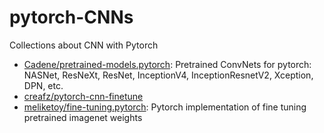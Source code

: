 # pytorch-CNNs
Collections about CNN with Pytorch

 - [Cadene/pretrained-models.pytorch](https://github.com/Cadene/pretrained-models.pytorch): Pretrained ConvNets for pytorch: NASNet, ResNeXt, ResNet, InceptionV4, InceptionResnetV2, Xception, DPN, etc.
 - [creafz/pytorch-cnn-finetune](https://github.com/creafz/pytorch-cnn-finetune)
 - [meliketoy/fine-tuning.pytorch](https://github.com/meliketoy/fine-tuning.pytorch): Pytorch implementation of fine tuning pretrained imagenet weights
 
